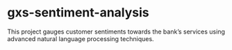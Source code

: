 # gxs-sentiment-analysis
This project gauges customer sentiments towards the bank’s services using advanced natural language processing techniques.
